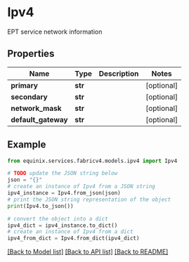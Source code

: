 # Ipv4

EPT service network information

## Properties

Name | Type | Description | Notes
------------ | ------------- | ------------- | -------------
**primary** | **str** |  | [optional] 
**secondary** | **str** |  | [optional] 
**network_mask** | **str** |  | [optional] 
**default_gateway** | **str** |  | [optional] 

## Example

```python
from equinix.services.fabricv4.models.ipv4 import Ipv4

# TODO update the JSON string below
json = "{}"
# create an instance of Ipv4 from a JSON string
ipv4_instance = Ipv4.from_json(json)
# print the JSON string representation of the object
print(Ipv4.to_json())

# convert the object into a dict
ipv4_dict = ipv4_instance.to_dict()
# create an instance of Ipv4 from a dict
ipv4_from_dict = Ipv4.from_dict(ipv4_dict)
```
[[Back to Model list]](../README.md#documentation-for-models) [[Back to API list]](../README.md#documentation-for-api-endpoints) [[Back to README]](../README.md)


